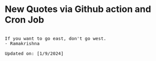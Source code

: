 # New Quotes via Github action and Cron Job

<pre>
<!-- #quote -->
If you want to go east, don't go west.
- Ramakrishna

Updated on: [1/9/2024]
<!-- #quoteEnd -->
</pre>
